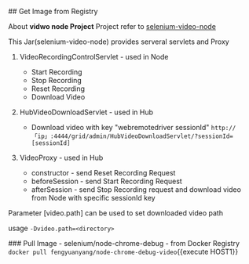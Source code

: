 ## Get Image from Registry

About **vidwo node Project**
Project refer to [selenium-video-node](https://github.com/aimmac23/selenium-video-node)

This Jar(selenium-video-node) provides serveral servlets and Proxy
1. VideoRecordingControlServlet - used in Node
	* Start Recording
	* Stop Recording
	* Reset Recording
	* Download Video

2. HubVideoDownloadServlet - used in Hub
	* Download video with key "webremotedriver sessionId"
	`http://「ip」:4444/grid/admin/HubVideoDownloadServlet/?sessionId=[sessionId]`

3. VideoProxy - used in Hub
	* constructor - send Reset Recording Request
	* beforeSession - send Start Recording Request
	* afterSession - send Stop Recording request and download video from Node with specific sessionId key

Parameter [video.path] can be used to set downloaded video path

usage
`-Dvideo.path=<directory>`

### Pull Image - selenium/node-chrome-debug - from Docker Registry 
`docker pull fengyuanyang/node-chrome-debug-video`{{execute HOST1}}
